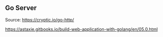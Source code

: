 Go Server
---

Source: https://cryptic.io/go-http/

https://astaxie.gitbooks.io/build-web-application-with-golang/en/05.0.html

